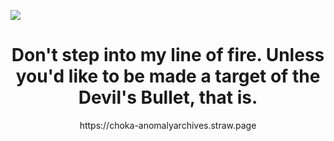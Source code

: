 ![](https://static.wikia.nocookie.net/doomspire-defense/images/6/60/Magicbullet3.png/revision/latest?cb=20241202102440)


  <h1 align="center">Don't step into my line of fire. Unless you'd like to be made a target of the Devil's Bullet, that is.	</h1>

<p align="center">
  https://choka-anomalyarchives.straw.page
</p>

